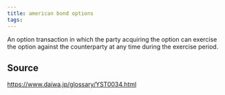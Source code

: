 ```yaml
---
title: american bond options
tags: 
---
```


An option transaction in which the party acquiring the option can exercise the option against the counterparty at any time during the exercise period.

## Source
https://www.daiwa.jp/glossary/YST0034.html